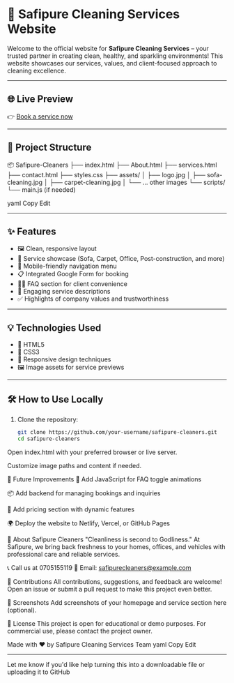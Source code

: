 # 🧼 Safipure Cleaning Services Website

Welcome to the official website for **Safipure Cleaning Services** – your trusted partner in creating clean, healthy, and sparkling environments! This website showcases our services, values, and client-focused approach to cleaning excellence.

---

## 🌐 Live Preview

👉 [Book a service now](https://docs.google.com/forms/d/1M-BoT9ok49hZOjovZ1AjOqrlinxGoddowCNmxrPNk-Y/edit?usp=drivesdk)

---

## 📁 Project Structure

📦 Safipure-Cleaners ├── index.html ├── About.html ├── services.html ├── contact.html ├── styles.css ├── assets/ │ ├── logo.jpg │ ├── sofa-cleaning.jpg │ ├── carpet-cleaning.jpg │ └── ... other images └── scripts/ └── main.js (if needed)

yaml
Copy
Edit

---

## ✨ Features

- 🖼️ Clean, responsive layout
- 🧽 Service showcase (Sofa, Carpet, Office, Post-construction, and more)
- 📱 Mobile-friendly navigation menu
- 📋 Integrated Google Form for booking
- 🙋‍♀️ FAQ section for client convenience
- 💬 Engaging service descriptions
- ✅ Highlights of company values and trustworthiness

---

## 💡 Technologies Used

- 🧱 HTML5
- 🎨 CSS3
- 📱 Responsive design techniques
- 🖼️ Image assets for service previews

---

## 🛠️ How to Use Locally

1. Clone the repository:
   ```bash
   git clone https://github.com/your-username/safipure-cleaners.git
   cd safipure-cleaners
Open index.html with your preferred browser or live server.

Customize image paths and content if needed.

🚀 Future Improvements
🧩 Add JavaScript for FAQ toggle animations

📦 Add backend for managing bookings and inquiries

🧾 Add pricing section with dynamic features

🌍 Deploy the website to Netlify, Vercel, or GitHub Pages

👥 About Safipure Cleaners
"Cleanliness is second to Godliness."
At Safipure, we bring back freshness to your homes, offices, and vehicles with professional care and reliable services.

📞 Call us at 0705155119
📧 Email: safipurecleaners@example.com

🤝 Contributions
All contributions, suggestions, and feedback are welcome! Open an issue or submit a pull request to make this project even better.

📸 Screenshots
Add screenshots of your homepage and service section here (optional).

📝 License
This project is open for educational or demo purposes. For commercial use, please contact the project owner.

Made with ❤️ by Safipure Cleaning Services Team
yaml
Copy
Edit

---

Let me know if you'd like help turning this into a downloadable file or uploading it to GitHub
